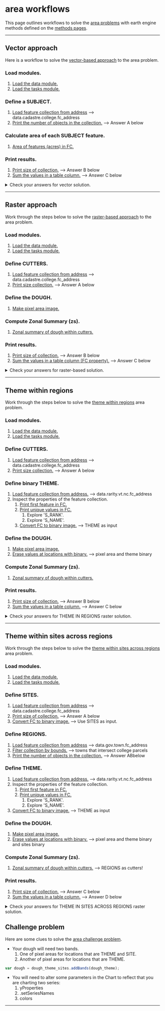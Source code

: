 # __area workflows__  

This page outlines workflows to solve the [area problems][area-problems] with earth engine methods defined on the [methods pages][ee-methods].  

---  

## __Vector approach__  

Here is a workflow to solve the [vector-based approach][area01] to the area problem.

### Load modules. 

1. [Load the data module.][load-data-module]  
2. [Load the tasks module.][load-task-module]

### Define a SUBJECT. 

1. [Load feature collection from address][load-fc] --> data.cadastre.college.fc_address 
2. [Print the number of objects in the collection.][print-size] --> Answer A below  

### Calculate area of each SUBJECT feature.  
    
1. [Area of features (acres) in FC.][area-fc-acres]

### Print results. 

1. [Print size of collection.][print-size] --> Answer B below
2. [Sum the values in a table column.][sum-table] --> Answer C below

<details closed>
<summary>Check your answers for vector solution.</summary>
<br>
(A) Number of parcels owned by the college: <b>286</b> 
<br>
(B) Number of objects in SUBJECT collection: <b>286</b> 
<br> 
(C) Total acres of college-owned parcels: <b>7009</b>  
</details>

---  

## __Raster approach__  

Work through the steps below to solve the [raster-based approach][area02] to the area problem.  

### Load modules.   

1. [Load the data module.][load-data-module]  
2. [Load the tasks module.][load-task-module]  

### Define CUTTERS.    
    
1. [Load feature collection from address][load-fc] --> data.cadastre.college.fc_address 
2. [Print size collection.][print-size] --> Answer A below  

### Define the DOUGH.    
    
1. [Make pixel area image.][pixel-area]   

### Compute Zonal Summary (zs).  
    
1. [Zonal summary of dough within cutters.][zonal-sum] 

### Print results.   
    
1. [Print size of collection.][print-size] --> Answer B below
2. [Sum the values in a table column (FC property).][sum-table] --> Answer C below

<details closed>
<summary>Check your answers for raster-based solution.</summary>
<br>
(A) Number of parcels owned by the college: <b>286</b> 
<br>
(B) Number of objects in zs collection: <b>286</b> 
<br> 
(C) Total acres of college-owned parcels: <b>7009</b>  
</details>

---  

## __Theme within regions__  

Work through the steps below to solve the [theme within regions][area03] area problem.  

### Load modules.   

1. [Load the data module.][load-data-module]  
2. [Load the tasks module.][load-task-module]  

### Define CUTTERS.    

1. [Load feature collection from address][load-fc] --> data.cadastre.college.fc_address 
2. [Print size collection.][print-size] --> Answer A below  

### Define binary THEME.  

1. [Load feature collection from address.][load-fc] --> data.rarity.vt.nc.fc_address 
2. Inspect the properties of the feature collection.
    1. [Print first feature in FC.][print-first]
    2. [Print unique values in FC.][print-unique]
        1. Explore 'S_RANK'.
        2. Explore 'S_NAME'.  
    3. [Convert FC to binary image.][convert-fc-binary] --> THEME as input

### Define the DOUGH.  

1. [Make pixel area image.][pixel-area]   
2. [Erase values at locations with binary.][erase-local] --> pixel area and theme binary 

### Compute Zonal Summary (zs).  

1. [Zonal summary of dough within cutters.][zonal-sum] 

### Print results.

1. [Print size of collection.][print-size] --> Answer B below
2. [Sum the values in a table column.][sum-table] --> Answer C below


<details closed>
<summary>Check your answers for THEME IN REGIONS raster solution.</summary>
<br>
(A) Number of parcels owned by the college: <b>286</b> 
<br>
(B) Number of objects in zs collection: <b>286</b> 
<br> 
(C) Total acres of rare natural communities on college-owned parcels: <b>1284</b>  
</details>  

---   

## __Theme within sites across regions__    

Work through the steps below to solve the [theme within sites across regions][area04] area problem.

### Load modules.

1. [Load the data module.][load-data-module]  
2. [Load the tasks module.][load-task-module]  

### Define SITES.

1. [Load feature collection from address][load-fc] --> data.cadastre.college.fc_address 
2. [Print size of collection.][print-size] --> Answer A below     
3. [Convert FC to binary image.][convert-fc-binary] --> Use SITES as input.

### Define REGIONS.

1. [Load feature collection from address][load-fc] --> data.gov.town.fc_address    
2. [Filter collection by bounds.][filter-bounds] --> towns that intersect college parcels
3. [Print the number of objects in the collection.][print-size] --> Answer ABbelow 

### Define THEME.

1. [Load feature collection from address.][load-fc] --> data.rarity.vt.nc.fc_address 
2. Inspect the properties of the feature collection.
    1. [Print first feature in FC.][print-first]
    2. [Print unique values in FC.][print-unique]
        1. Explore 'S_RANK'.
        2. Explore 'S_NAME'.  
3. [Convert FC to binary image.][convert-fc-binary] --> THEME as input  

### Define the DOUGH. 

1. [Make pixel area image.][pixel-area]   
2. [Erase values at locations with binary.][erase-local] --> pixel area and theme binary and sites binary

### Compute Zonal Summary (zs). 

1. [Zonal summary of dough within cutters.][zonal-sum] --> REGIONS as cutters!

### Print results.  

1. [Print size of collection.][print-size] --> Answer C below
2. [Sum the values in a table column.][sum-table] --> Answer D below  

<details closed>
<summary>Check your answers for THEME IN SITES ACROSS REGIONS raster solution.</summary>
<br>
(A) Number of parcels owned by the college: <b>286</b> 
<br>
(B) Number of towns that intersect college lands: <b>9</b> 
<br> 
(C) Number of REGIONS in the zs output: <b>9</b> 
<br> 
(D) Total acres of rare natural communities on college-owned parcels: <b>1301</b>  
</details>  

## __Challenge problem__    

Here are some clues to solve the [area challenge problem][area05].  

* Your dough will need two bands.
    1. One of pixel areas for locations that are THEME and SITE.
    2. Another of pixel areas for locations that are THEME.  

```js
var dough = dough_theme_sites.addBands(dough_theme);
```

* You will need to alter some parameters in the Chart to reflect that you are charting two series:  
    1. yProperties  
    2. .setSeriesNames  
    3. colors   

---   
[area-problems]: ../problems/area-problems.md  
[ee-methods]: ../methods/intro.md  

[area01]: ../problems/area-problems.md#vector-approach  
[area02]: ../problems/area-problems.md#raster-approach  
[area03]: ../problems/area-problems.md#theme-within-regions  
[area04]: ../problems/area-problems.md#theme-within-sites-across-regions  
[area05]: ../problems/area-problems.md#challenge-problem


[load-data-module]: ../methods/load-modules.md#data-module 
[load-task-module]: ../methods/load-modules.md#tasks-module

[load-fc]: ../methods/load-data.md#feature-collection-from-address 
[load-ic]: ../methods/load-data.md#image-collection-from-address  
[load-i]: ../methods/load-data.md#image-from-address

[print-first]: ../methods/inspect-properties.md#print-first-feature-in-fc
[print-unique]: ../methods/inspect-properties.md#print-unique-values-in-fc  
[print-size]: ../methods/inspect-properties.md#print-size-of-collection


[filter-attribute]: ../methods/filter-data.md#by-attribute  
[filter-bounds]: ../methods/filter-data.md#by-bounds  

[convert-fc-binary]: ../methods/convert-data-model.md#feature-collection-to-binary  

[area-fc-acres]: ../methods/area.md#acres-of-each-feature-in-collection  
[area-fc-sq-km]: ../methods/area.md#sq-km-of-each-feature-in-collection      

[pixel-area]: ../methods/area.md#make-pixel-area-image    


[sum-table]: ../methods/aggregate-table.md#sum-the-values-in-a-table-column  
[dissolve-by-prop]: ../methods/aggregate-table.md#dissolve-features-in-collection-by-property  


[erase-local]: ../methods/local-operations.md#erase-values-at-locations-with-binary  

[zonal-sum]: ../methods/zonal-operations.md#zonal-summary-of-dough-within-cutters  